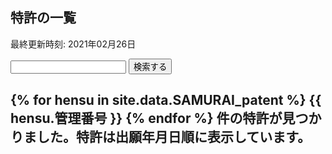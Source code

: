 <article class="wrap search_prof search_article">
  <div class="main_frame clearfix">
    <section class="contents articles">
      <h2 class="pagetitle">特許の一覧</h2>
        <p class="txt text-right">最終更新時刻: 2021年02月26日
        </p>
      <div class="paper_list">
        <div id="search_keyword">
          <div class="search_block row">
            <form action="★★パス/patent" accept-charset="UTF-8" method="get">
              <input type="search" name="q" id="search_word" value="" class="col-md-10 txt_input txt_result" placeholder="">
              <input type="submit" name="commit" value="検索する" class="btn" data-disable-with="検索する">
            </form>
          </div>
        </div>
        <h2 class="result-summary">
          {% for hensu in site.data.SAMURAI_patent %}
          {{ hensu.管理番号	}}
          {% endfor %}
          件の特許が見つかりました。特許は出願年月日順に表示しています。
        </h2>
      </div>
    </section>
    <div id="bnr_link">
      <div class="clearfix">
      </div>
    </div>
  </div>
</article>
